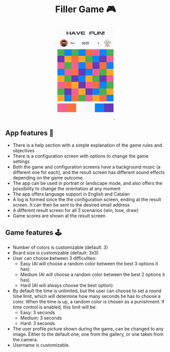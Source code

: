 
<h1 align="center">
Filler Game 🎮
</h1>

<h2 align = center> <img align="center" src="https://github.com/oriolagobat/Filler-Game/blob/main/images/gameplay.gif" height="288px" width="182px"/> </h2>


## App features 📱
- There is a help section with a simple explanation of the game rules and objectives
- There is a configuration screen with options to change the game settings
- Both the game and configuration screens have a background music (a different one for each), and the result screen has different sound effects depending on the game outcome.
- The app can be used in portrait or landscape mode, and also offers the possibility to change
the orientation at any moment
- The app offers language support in English and Catalan
- A log is formed since the the configuration screen, ending at the result screen.
It can then be sent to the desired email address
- A different result screen for all 3 scenarios (win, lose, draw)   
- Game scores are shown at the result screen

## Game features 🕹️
- Number of colors is customizable (default: 3)
- Board size is customizable (default: 3x3)
- User can choose between 3 difficulties:
  - Easy (AI will choose a random color between the best 3 options it has)
  - Medium (AI will choose a random color between the best 2 options it has)
  - Hard (AI will always choose the best option)
- By default the time is unlimited, but the user can choose to set a round time limit, which will
  determine how many seconds he has to choose a color. When the time is up, a random color is chosen as a punishment.
  If time control is enabled, this limit will be:
  - Easy: 3 seconds
  - Medium: 3 seconds
  - Hard: 3 seconds
- The user profile picture shown during the game, can be changed to any image. Either to the default one, one from the gallery, or one taken from the camera.
- Username is customizable.
